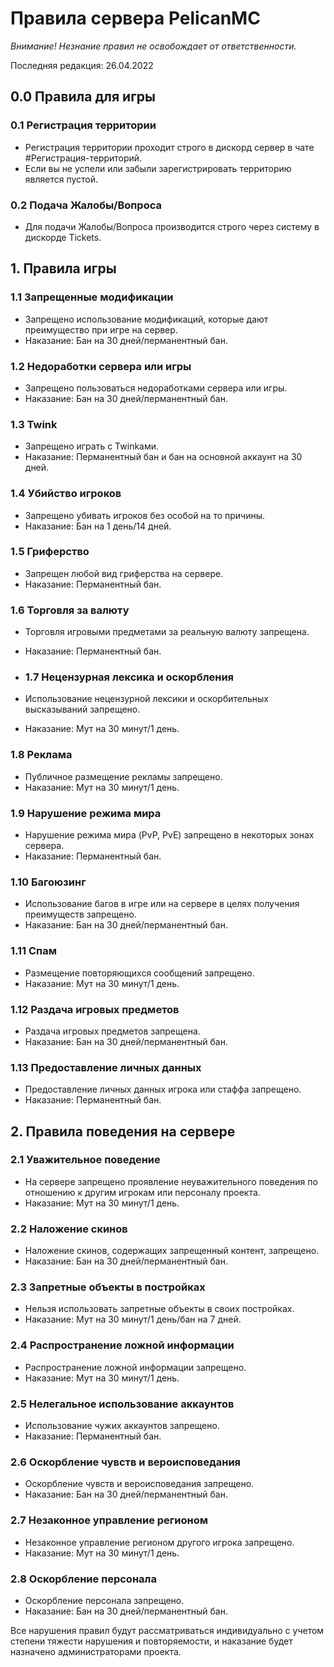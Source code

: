 # Правила сервера PelicanMC

*Внимание! Незнание правил не освобождает от ответственности.*

Последняя редакция: 26.04.2022

## 0.0 Правила для игры

### 0.1 Регистрация территории

- Регистрация территории проходит строго в дискорд сервер в чате #Регистрация-территорий.
- Если вы не успели или забыли зарегистрировать территорию является пустой.

### 0.2 Подача Жалобы/Вопроса

- Для подачи Жалобы/Вопроса производится строго через систему в дискорде Tickets.

## 1. Правила игры

### 1.1 Запрещенные модификации

- Запрещено использование модификаций, которые дают преимущество при игре на сервер.
- Наказание: Бан на 30 дней/перманентный бан.

### 1.2 Недоработки сервера или игры

- Запрещено пользоваться недоработками сервера или игры.
- Наказание: Бан на 30 дней/перманентный бан.

### 1.3 Twink

- Запрещено играть с Twinkами.
- Наказание: Перманентный бан и бан на основной аккаунт на 30 дней.

### 1.4 Убийство игроков

- Запрещено убивать игроков без особой на то причины.
- Наказание: Бан на 1 день/14 дней.

### 1.5 Гриферство

- Запрещен любой вид гриферства на сервере.
- Наказание: Перманентный бан.

### 1.6 Торговля за валюту

- Торговля игровыми предметами за реальную валюту запрещена.
- Наказание: Перманентный бан.
- ### 1.7 Нецензурная лексика и оскорбления

- Использование нецензурной лексики и оскорбительных высказываний запрещено.
- Наказание: Мут на 30 минут/1 день.

### 1.8 Реклама

- Публичное размещение рекламы запрещено.
- Наказание: Мут на 30 минут/1 день.

### 1.9 Нарушение режима мира

- Нарушение режима мира (PvP, PvE) запрещено в некоторых зонах сервера.
- Наказание: Перманентный бан.

### 1.10 Багоюзинг

- Использование багов в игре или на сервере в целях получения преимуществ запрещено.
- Наказание: Бан на 30 дней/перманентный бан.

### 1.11 Спам

- Размещение повторяющихся сообщений запрещено.
- Наказание: Мут на 30 минут/1 день.

### 1.12 Раздача игровых предметов

- Раздача игровых предметов запрещена.
- Наказание: Бан на 30 дней/перманентный бан.

### 1.13 Предоставление личных данных

- Предоставление личных данных игрока или стаффа запрещено.
- Наказание: Перманентный бан.

## 2. Правила поведения на сервере

### 2.1 Уважительное поведение

- На сервере запрещено проявление неуважительного поведения по отношению к другим игрокам или персоналу проекта.
- Наказание: Мут на 30 минут/1 день.

### 2.2 Наложение скинов

- Наложение скинов, содержащих запрещенный контент, запрещено.
- Наказание: Бан на 30 дней/перманентный бан.

### 2.3 Запретные объекты в постройках

- Нельзя использовать запретные объекты в своих постройках.
- Наказание: Мут на 30 минут/1 день/бан на 7 дней.

### 2.4 Распространение ложной информации

- Распространение ложной информации запрещено.
- Наказание: Мут на 30 минут/1 день.

### 2.5 Нелегальное использование аккаунтов

- Использование чужих аккаунтов запрещено.
- Наказание: Перманентный бан.

### 2.6 Оскорбление чувств и вероисповедания

- Оскорбление чувств и вероисповедания запрещено.
- Наказание: Бан на 30 дней/перманентный бан.

### 2.7 Незаконное управление регионом

- Незаконное управление регионом другого игрока запрещено.
- Наказание: Мут на 30 минут/1 день.

### 2.8 Оскорбление персонала

- Оскорбление персонала запрещено.
- Наказание: Бан на 30 дней/перманентный бан.

Все нарушения правил будут рассматриваться индивидуально с учетом степени тяжести нарушения и повторяемости, и наказание будет назначено администраторами проекта.

